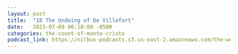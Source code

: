 ```yaml
---
layout: post
title:  "18 The Undoing of De Villefort"
date:   2023-07-09 06:18:00 -0500
categories: the-count-of-monte-cristo
podcast_link: https://nilbus-podcasts.s3.us-east-2.amazonaws.com/the-well-trained-mind/The%20Count%20of%20Monte%20Cristo/18%20The%20Undoing%20of%20De%20Villefort.mp3
---
```


